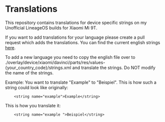 Translations
=========================================

This repository contains translations for device specific strings on my Unofficial LineageOS builds for Xiaomi Mi 9T.

If you want to add translations for your language please create a pull request which adds the translations.
You can find the current english strings [here](https://github.com/xiaomi-sm6150/android_device_xiaomi_davinci/blob/lineage-18.1/parts/res/values/strings.xml).

To add a new language you need to copy the english file over to ./overlay/device/xiaomi/davinci/parts/res/values-{your_country_code}/strings.xml and translate the strings. Do NOT modify the name of the strings.

Example:
You want to translate "Example" to "Beispiel".
This is how such a string could look like originally:
```
    <string name="example">Example</string>
```
This is how you translate it:
```
    <string name="example ">Beispiel</string>
```
